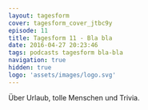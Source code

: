 ```yaml
---
layout: tagesform
cover: tagesform_cover_jtbc9y
episode: 11
title: Tagesform 11 - Bla bla
date: 2016-04-27 20:23:46
tags: podcasts tagesform bla-bla
navigation: true
hidden: true
logo: 'assets/images/logo.svg'
---
```


Über Urlaub, tolle Menschen und Trivia.
